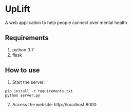 # UpLift
A web application to help people connect over mental health

## Requirements
1. python 3.7
2. flask

## How to use
1. Start the server:
```
pip install -r requirements.txt
python server.py
```
2. Access the website: http://localhost:8000